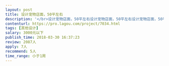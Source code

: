 ```yaml
---                
layout: post       
title: 设计宠物店面，50平左右           
description: '</br>设计宠物店面，50平左右设计宠物店面，50平左右设计宠物店面，50平左右设计宠物店面，50平左右设计宠物店面，50平左右设计宠物店面，50平左右设计宠物店面，50平左右设计宠物店面，50平左右设计宠物店面，50平左右设计宠物店面，50平左右</br>'     
contenturl: https://pro.lagou.com/project/7034.html      
tags: [其他设计]            
salary: 3000元以下          
publish_time: 2018-03-30 16:37:23         
review: 2087人                   
apply: 7人                   
recommend: 5人                   
time_range: 小于1周              
---                 
```

